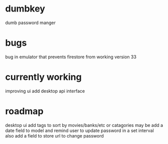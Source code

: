 # dumbkey

dumb password manger

# bugs
bug in emulator that prevents firestore from working version 33

# currently working
improving ui
add desktop api interface

# roadmap
desktop ui
add tags to sort by movies/banks/etc or catagories
may be add a date field to model and remind user to update password in a set interval
also add a field to store url to change password
